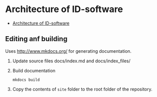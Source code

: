 # Architecture of ID-software

 * [Architecture of ID-software](http://open-eid.github.io)

## Editing anf building

Uses http://www.mkdocs.org/ for generating documentation. 

1.  Update source files docs/index.md and docs/index_files/

2.  Build documentation 

        mkdocs build

3.  Copy the contents of `site` folder to the root folder of the repository.
